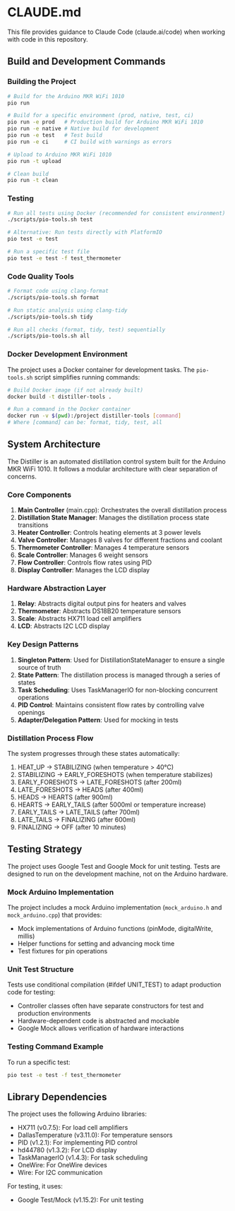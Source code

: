 # CLAUDE.md

This file provides guidance to Claude Code (claude.ai/code) when working with code in this repository.

## Build and Development Commands

### Building the Project

```bash
# Build for the Arduino MKR WiFi 1010
pio run

# Build for a specific environment (prod, native, test, ci)
pio run -e prod   # Production build for Arduino MKR WiFi 1010
pio run -e native # Native build for development
pio run -e test   # Test build
pio run -e ci     # CI build with warnings as errors

# Upload to Arduino MKR WiFi 1010
pio run -t upload

# Clean build
pio run -t clean
```

### Testing

```bash
# Run all tests using Docker (recommended for consistent environment)
./scripts/pio-tools.sh test

# Alternative: Run tests directly with PlatformIO
pio test -e test

# Run a specific test file
pio test -e test -f test_thermometer
```

### Code Quality Tools

```bash
# Format code using clang-format
./scripts/pio-tools.sh format

# Run static analysis using clang-tidy
./scripts/pio-tools.sh tidy

# Run all checks (format, tidy, test) sequentially
./scripts/pio-tools.sh all
```

### Docker Development Environment

The project uses a Docker container for development tasks. The `pio-tools.sh` script simplifies running commands:

```bash
# Build Docker image (if not already built)
docker build -t distiller-tools .

# Run a command in the Docker container
docker run -v $(pwd):/project distiller-tools [command]
# Where [command] can be: format, tidy, test, all
```

## System Architecture

The Distiller is an automated distillation control system built for the Arduino MKR WiFi 1010. It follows a modular architecture with clear separation of concerns.

### Core Components

1. **Main Controller** (main.cpp): Orchestrates the overall distillation process
2. **Distillation State Manager**: Manages the distillation process state transitions
3. **Heater Controller**: Controls heating elements at 3 power levels
4. **Valve Controller**: Manages 8 valves for different fractions and coolant
5. **Thermometer Controller**: Manages 4 temperature sensors
6. **Scale Controller**: Manages 6 weight sensors
7. **Flow Controller**: Controls flow rates using PID
8. **Display Controller**: Manages the LCD display

### Hardware Abstraction Layer

1. **Relay**: Abstracts digital output pins for heaters and valves
2. **Thermometer**: Abstracts DS18B20 temperature sensors
3. **Scale**: Abstracts HX711 load cell amplifiers
4. **LCD**: Abstracts I2C LCD display

### Key Design Patterns

1. **Singleton Pattern**: Used for DistillationStateManager to ensure a single source of truth
2. **State Pattern**: The distillation process is managed through a series of states
3. **Task Scheduling**: Uses TaskManagerIO for non-blocking concurrent operations
4. **PID Control**: Maintains consistent flow rates by controlling valve openings
5. **Adapter/Delegation Pattern**: Used for mocking in tests

### Distillation Process Flow

The system progresses through these states automatically:
1. HEAT_UP → STABILIZING (when temperature > 40°C)
2. STABILIZING → EARLY_FORESHOTS (when temperature stabilizes)
3. EARLY_FORESHOTS → LATE_FORESHOTS (after 200ml)
4. LATE_FORESHOTS → HEADS (after 400ml)
5. HEADS → HEARTS (after 900ml)
6. HEARTS → EARLY_TAILS (after 5000ml or temperature increase)
7. EARLY_TAILS → LATE_TAILS (after 700ml)
8. LATE_TAILS → FINALIZING (after 600ml)
9. FINALIZING → OFF (after 10 minutes)

## Testing Strategy

The project uses Google Test and Google Mock for unit testing. Tests are designed to run on the development machine, not on the Arduino hardware.

### Mock Arduino Implementation

The project includes a mock Arduino implementation (`mock_arduino.h` and `mock_arduino.cpp`) that provides:
- Mock implementations of Arduino functions (pinMode, digitalWrite, millis)
- Helper functions for setting and advancing mock time
- Test fixtures for pin operations

### Unit Test Structure

Tests use conditional compilation (#ifdef UNIT_TEST) to adapt production code for testing:
- Controller classes often have separate constructors for test and production environments
- Hardware-dependent code is abstracted and mockable
- Google Mock allows verification of hardware interactions

### Testing Command Example

To run a specific test:
```bash
pio test -e test -f test_thermometer
```

## Library Dependencies

The project uses the following Arduino libraries:
- HX711 (v0.7.5): For load cell amplifiers
- DallasTemperature (v3.11.0): For temperature sensors
- PID (v1.2.1): For implementing PID control
- hd44780 (v1.3.2): For LCD display
- TaskManagerIO (v1.4.3): For task scheduling
- OneWire: For OneWire devices
- Wire: For I2C communication

For testing, it uses:
- Google Test/Mock (v1.15.2): For unit testing